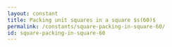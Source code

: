```yaml
---
layout: constant
title: Packing unit squares in a square $s(60)$
permalink: /constants/square-packing-in-square-60/
id: square-packing-in-square-60
---
```

